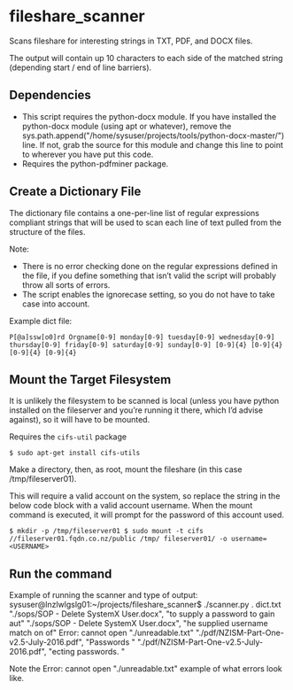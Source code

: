 # fileshare_scanner
Scans fileshare for interesting strings in TXT, PDF, and DOCX files.

The output will contain up 10 characters to each side of the matched string (depending start / end of line barriers).

## Dependencies
* This script requires the python-docx module. If you have installed the python-docx module (using apt or whatever), remove the sys.path.append("/home/sysuser/projects/tools/python-docx-master/") line. If not, grab the source for this module and change this line to point to wherever you have put this code.
* Requires the python-pdfminer package.


## Create a Dictionary File
The dictionary file contains a one-per-line list of regular expressions compliant strings that will be used to scan each line of text pulled from the structure of the files.

Note:
* There is no error checking done on the regular expressions defined in the file, if you define something that isn’t valid the script will probably throw all sorts of errors.
* The script enables the ignorecase setting, so you do not have to take case into account.

Example dict file:

`P[@a]ssw[o0]rd
Orgname[0-9]
monday[0-9]
tuesday[0-9]
wednesday[0-9]
thursday[0-9]
friday[0-9]
saturday[0-9]
sunday[0-9]
[0-9]{4} [0-9]{4} [0-9]{4} [0-9]{4}
`

##	Mount the Target Filesystem
It is unlikely the filesystem to be scanned is local (unless you have python installed on the fileserver and you’re running it there, which I’d advise against), so it will have to be mounted.

Requires the `cifs-util` package

`$ sudo apt-get install cifs-utils`

Make a directory, then, as root, mount the fileshare (in this case /tmp/fileserver01).

This will require a valid account on the system, so replace the <USERNAME> string in the below code block with a valid account username. When the mount command is executed, it will prompt for the password of this account used.

`$ mkdir -p /tmp/fileserver01
$ sudo mount -t cifs //fileserver01.fqdn.co.nz/public /tmp/ fileserver01/ -o username=<USERNAME>`

## Run the command

Example of running the scanner and type of output:
sysuser@lnzlwlgslg01:~/projects/fileshare_scanner$ ./scanner.py . dict.txt
"./sops/SOP - Delete SystemX User.docx", "to supply a password to gain aut"
"./sops/SOP - Delete SystemX User.docx", "he supplied username match on of"
Error: cannot open "./unreadable.txt"
"./pdf/NZISM-Part-One-v2.5-July-2016.pdf", "Passwords "
"./pdf/NZISM-Part-One-v2.5-July-2016.pdf", "ecting passwords. "

Note the Error: cannot open "./unreadable.txt" example of what errors look like.
